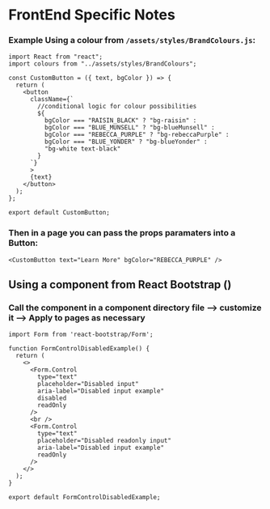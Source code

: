 # FrontEnd Specific Notes

### Example Using a colour from `/assets/styles/BrandColours.js`:

```
import React from "react";
import colours from "../assets/styles/BrandColours";

const CustomButton = ({ text, bgColor }) => {
  return (
    <button
      className={`
        //conditional logic for colour possibilities
        ${
          bgColor === "RAISIN_BLACK" ? "bg-raisin" :
          bgColor === "BLUE_MUNSELL" ? "bg-blueMunsell" :
          bgColor === "REBECCA_PURPLE" ? "bg-rebeccaPurple" :
          bgColor === "BLUE_YONDER" ? "bg-blueYonder" :
          "bg-white text-black"
        }
      `}
      >
      {text}
    </button>
  );
};

export default CustomButton;
```
### Then in a page you can pass the props paramaters into a Button:
```
<CustomButton text="Learn More" bgColor="REBECCA_PURPLE" />
```

## Using a component from React Bootstrap ()

### Call the component in a component directory file --> customize it --> Apply to pages as necessary

```
import Form from 'react-bootstrap/Form';

function FormControlDisabledExample() {
  return (
    <>
      <Form.Control
        type="text"
        placeholder="Disabled input"
        aria-label="Disabled input example"
        disabled
        readOnly
      />
      <br />
      <Form.Control
        type="text"
        placeholder="Disabled readonly input"
        aria-label="Disabled input example"
        readOnly
      />
    </>
  );
}

export default FormControlDisabledExample;
```

